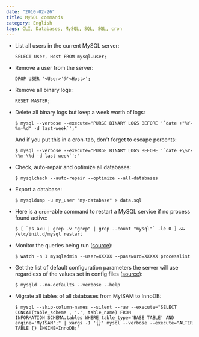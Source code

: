 ```yaml
---
date: "2010-02-26"
title: MySQL commands
category: English
tags: CLI, Databases, MySQL, SQL, SQL, cron
---
```


- List all users in the current MySQL server:

  ```mysql
  SELECT User, Host FROM mysql.user;
  ```

- Remove a user from the server:

  ```mysql
  DROP USER '<User>'@'<Host>';
  ```

- Remove all binary logs:

  ```mysql
  RESET MASTER;
  ```

- Delete all binary logs but keep a week worth of logs:

  ```shell-session
  $ mysql --verbose --execute="PURGE BINARY LOGS BEFORE '`date +"%Y-%m-%d" -d last-week`';"
  ```

  And if you put this in a cron-tab, don't forget to escape percents:

  ```shell-session
  $ mysql --verbose --execute="PURGE BINARY LOGS BEFORE '`date +\%Y-\%m-\%d -d last-week`';"
  ```

- Check, auto-repair and optimize all databases:

  ```shell-session
  $ mysqlcheck --auto-repair --optimize --all-databases
  ```

- Export a database:

  ```shell-session
  $ mysqldump -u my_user "my-database" > data.sql
  ```

- Here is a `cron`-able command to restart a MySQL service if no process found active:

  ```shell-session
  $ [ `ps axu | grep -v "grep" | grep --count "mysql"` -le 0 ] && /etc/init.d/mysql restart
  ```

- Monitor the queries being run ([source](https://blog.urfix.com/25-%E2%80%93-sick-linux-commands/)):

  ```shell-session
  $ watch -n 1 mysqladmin --user=XXXXX --password=XXXXX processlist
  ```

- Get the list of default configuration parameters the server will use regardless of the values set in config files ([source](https://dev.mysql.com/doc/refman/5.1/en/server-system-variables.html)):

  ```shell-session
  $ mysqld --no-defaults --verbose --help
  ```

- Migrate all tables of all databases from MyISAM to InnoDB:

  ```shell-session
  $ mysql --skip-column-names --silent --raw --execute="SELECT CONCAT(table_schema , '.', table_name) FROM INFORMATION_SCHEMA.tables WHERE table_type='BASE TABLE' AND engine='MyISAM';" | xargs -I '{}' mysql --verbose --execute="ALTER TABLE {} ENGINE=InnoDB;"
  ```
